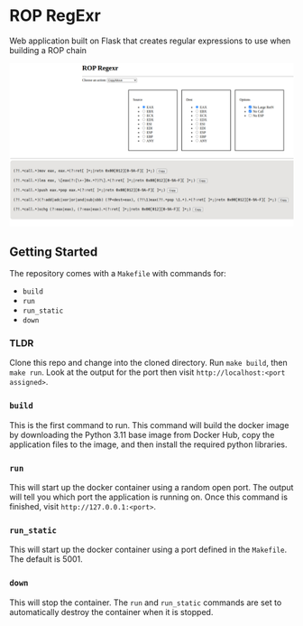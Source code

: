 # ROP RegExr

Web application built on Flask that creates regular expressions to use when building a ROP chain

![ROP RegExr](images/screenshot.png)

## Getting Started

The repository comes with a `Makefile` with commands for:

* `build`
* `run`
* `run_static`
* `down`

### TLDR

Clone this repo and change into the cloned directory. Run `make build`, then `make run`. Look at the output for the port then visit `http://localhost:<port assigned>`.

### `build`

This is the first command to run. This command will build the docker image by downloading the Python 3.11 base image from Docker Hub, copy the application files to the image, and then install the required python libraries.

### `run`

This will start up the docker container using a random open port. The output will tell you which port the application is running on. Once this command is finished, visit `http://127.0.0.1:<port>`.

### `run_static`

This will start up the docker container using a port defined in the `Makefile`. The default is 5001.

### `down`

This will stop the container. The `run` and `run_static` commands are set to automatically destroy the container when it is stopped.
